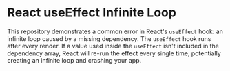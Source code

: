 # React useEffect Infinite Loop

This repository demonstrates a common error in React's `useEffect` hook: an infinite loop caused by a missing dependency.  The `useEffect` hook runs after every render. If a value used inside the `useEffect` isn't included in the dependency array, React will re-run the effect every single time, potentially creating an infinite loop and crashing your app.